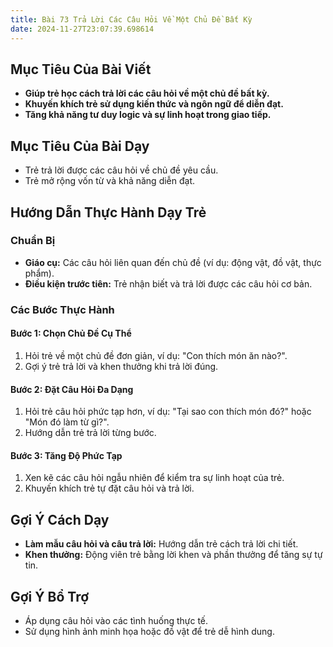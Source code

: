 ```yaml
---
title: Bài 73 Trả Lời Các Câu Hỏi Về Một Chủ Đề Bất Kỳ
date: 2024-11-27T23:07:39.698614
---
```


## Mục Tiêu Của Bài Viết
- **Giúp trẻ học cách trả lời các câu hỏi về một chủ đề bất kỳ.**
- **Khuyến khích trẻ sử dụng kiến thức và ngôn ngữ để diễn đạt.**
- **Tăng khả năng tư duy logic và sự linh hoạt trong giao tiếp.**

## Mục Tiêu Của Bài Dạy
- Trẻ trả lời được các câu hỏi về chủ đề yêu cầu.
- Trẻ mở rộng vốn từ và khả năng diễn đạt.

## Hướng Dẫn Thực Hành Dạy Trẻ

### Chuẩn Bị
- **Giáo cụ:** Các câu hỏi liên quan đến chủ đề (ví dụ: động vật, đồ vật, thực phẩm).
- **Điều kiện trước tiên:** Trẻ nhận biết và trả lời được các câu hỏi cơ bản.

### Các Bước Thực Hành
#### Bước 1: Chọn Chủ Đề Cụ Thể
1. Hỏi trẻ về một chủ đề đơn giản, ví dụ: "Con thích món ăn nào?".
2. Gợi ý trẻ trả lời và khen thưởng khi trả lời đúng.

#### Bước 2: Đặt Câu Hỏi Đa Dạng
1. Hỏi trẻ câu hỏi phức tạp hơn, ví dụ: "Tại sao con thích món đó?" hoặc "Món đó làm từ gì?".
2. Hướng dẫn trẻ trả lời từng bước.

#### Bước 3: Tăng Độ Phức Tạp
1. Xen kẽ các câu hỏi ngẫu nhiên để kiểm tra sự linh hoạt của trẻ.
2. Khuyến khích trẻ tự đặt câu hỏi và trả lời.

## Gợi Ý Cách Dạy
- **Làm mẫu câu hỏi và câu trả lời:** Hướng dẫn trẻ cách trả lời chi tiết.
- **Khen thưởng:** Động viên trẻ bằng lời khen và phần thưởng để tăng sự tự tin.

## Gợi Ý Bổ Trợ
- Áp dụng câu hỏi vào các tình huống thực tế.
- Sử dụng hình ảnh minh họa hoặc đồ vật để trẻ dễ hình dung.
